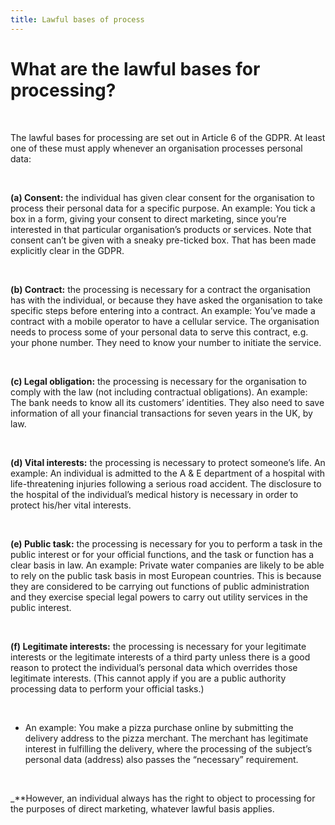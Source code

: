 ```yaml
---
title: Lawful bases of process
---
```

# What are the lawful bases for processing?

&nbsp;

The lawful bases for processing are set out in Article 6 of the GDPR. At least one of these must apply whenever an organisation processes personal data:

&nbsp;

**(a) Consent:** the individual has given clear consent for the organisation to process their personal data for a specific purpose.
An example: You tick a box in a form, giving your consent to direct marketing, since you’re interested in that particular organisation’s products or services. Note that consent can’t be given with a sneaky pre-ticked box. That has been made explicitly clear in the GDPR.

&nbsp;

**(b) Contract:** the processing is necessary for a contract the organisation has with the individual, or because they have asked the organisation to take specific steps before entering into a contract.
An example: You’ve made a contract with a mobile operator to have a cellular service. The organisation needs to process some of your personal data to serve this contract, e.g. your phone number. They need to know your number to initiate the service.

&nbsp;

**(c) Legal obligation:** the processing is necessary for the organisation to comply with the law (not including contractual obligations).
An example: The bank needs to know all its customers’ identities. They also need to save information of all your financial transactions for seven years in the UK, by law.

&nbsp;

**(d) Vital interests:** the processing is necessary to protect someone’s life.
An example: An individual is admitted to the A & E department of a hospital with life-threatening injuries following a serious road accident. The disclosure to the hospital of the individual’s medical history is necessary in order to protect his/her vital interests.

&nbsp;

**(e) Public task:** the processing is necessary for you to perform a task in the public interest or for your official functions, and the task or function has a clear basis in law.
An example: Private water companies are likely to be able to rely on the public task basis in most European countries. This is because they are considered to be carrying out functions of public administration and they exercise special legal powers to carry out utility services in the public interest.

&nbsp;

**(f) Legitimate interests:** the processing is necessary for your legitimate interests or the legitimate interests of a third party unless there is a good reason to protect the individual’s personal data which overrides those legitimate interests. (This cannot apply if you are a public authority processing data to perform your official tasks.)

&nbsp;

- An example: You make a pizza purchase online by submitting the delivery address to the pizza merchant. The merchant has legitimate interest in fulfilling the delivery, where the processing of the subject’s personal data (address) also passes the “necessary” requirement.

&nbsp;

_**However, an individual always has the right to object to processing for the purposes of direct marketing, whatever lawful basis applies.
